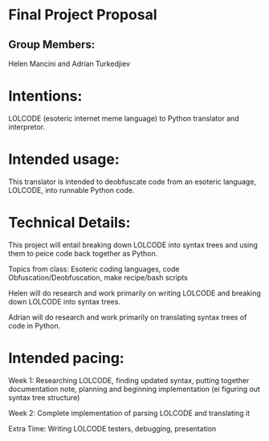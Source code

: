 # Final Project Proposal

## Group Members:

Helen Mancini and Adrian Turkedjiev

# Intentions:

LOLCODE (esoteric internet meme language) to Python translator and interpretor. 

# Intended usage:

This translator is intended to deobfuscate code from an esoteric language, LOLCODE, into runnable Python code. 

# Technical Details:

This project will entail breaking down LOLCODE into syntax trees and using them to peice code back together as Python.

Topics from class: Esoteric coding languages, code Obfuscation/Deobfuscation, make recipe/bash scripts

Helen will do research and work primarily on writing LOLCODE and breaking down LOLCODE into syntax trees.

Adrian will do research and work primarily on translating syntax trees of code in Python.

    
# Intended pacing:

Week 1: Researching LOLCODE, finding updated syntax, putting together documentation note, planning and beginning implementation (ei figuring out syntax tree structure)

Week 2: Complete implementation of parsing LOLCODE and translating it

Extra Time: Writing LOLCODE testers, debugging, presentation
